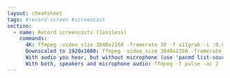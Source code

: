 ```yaml
---
layout: cheatsheet
tags: #record-screen #screencast
section:
  - name: Record screencasts (lossless)
    commands:
      4K: ffmpeg -video_size 3840x2160 -framerate 30 -f x11grab -i :0.0 -c:v libx264rgb -qp 0 -preset ultrafast capture.mp4
      Downscaled to 1920x1080: ffmpeg -video_size 3840x2160 -framerate 30 -f x11grab -i :0.0 -vf scale=1920:1080 -c:v libx264rgb -qp 0 -preset ultrafast capture.mp4
      With audio you hear, but without microphone (use 'pacmd list-sources'): ffmpeg -f pulse -i alsa_output.pci-0000_00_1f.3.analog-stereo.monitor -video_size 3840x2160 -framerate 30 -f x11grab -i :0.0 -c:v libx264rgb -qp 0 -preset ultrafast capture.mp4
      With both, speakers and microphone audio: ffmpeg -f pulse -ac 2 -i alsa_output.pci-0000_00_1f.3.analog-stereo.monitor -f pulse -ac 1 -i alsa_input.pci-0000_00_1f.3.analog-stereo -filter_complex amix=inputs=2 -video_size 3840x2160 -framerate 30 -f x11grab -i :0.0 -c:v libx264rgb -qp 0 -preset ultrafast capture.mp4
---
```

